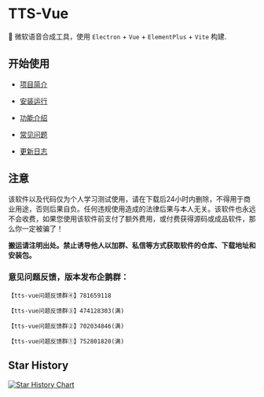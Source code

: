 # TTS-Vue

🎤 微软语音合成工具，使用 `Electron` + `Vue` + `ElementPlus` + `Vite` 构建.

## 开始使用

- [项目简介](https://loker-page.lgwawork.com/guide/intro.html)

- [安装运行](https://loker-page.lgwawork.com/guide/install.html)

- [功能介绍](https://loker-page.lgwawork.com/guide/features.html)

- [常见问题](https://loker-page.lgwawork.com/guide/qa.html)

- [更新日志](https://loker-page.lgwawork.com/guide/update.html)

## 注意

该软件以及代码仅为个人学习测试使用，请在下载后24小时内删除，不得用于商业用途，否则后果自负。任何违规使用造成的法律后果与本人无关。该软件也永远不会收费，如果您使用该软件前支付了额外费用，或付费获得源码或成品软件，那么你一定被骗了！

**搬运请注明出处。禁止诱导他人以加群、私信等方式获取软件的仓库、下载地址和安装包。**

### 意见问题反馈，版本发布企鹅群：
`【tts-vue问题反馈群④】781659118`

`【tts-vue问题反馈群③】474128303(满)`

`【tts-vue问题反馈群②】702034846(满)`

`【tts-vue问题反馈群①】752801820(满)`

## Star History

[![Star History Chart](https://api.star-history.com/svg?repos=LokerL/tts-vue&type=Date)](https://star-history.com/#LokerL/tts-vue&Date)
